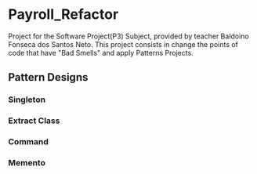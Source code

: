 # Payroll_Refactor
Project for the Software Project(P3) Subject, provided by teacher Baldoino Fonseca dos Santos Neto. This project consists in change the points of code that have "Bad Smells" and apply Patterns Projects.

## Pattern Designs
### Singleton
### Extract Class
### Command
### Memento
